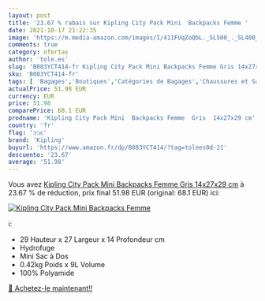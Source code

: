 ```yaml
---
layout: post
title: '23.67 % rabais sur Kipling City Pack Mini  Backpacks Femme '
date: 2021-10-17 21:22:35
image: 'https://m.media-amazon.com/images/I/411FUqZoQbL._SL500_._SL400_.jpg'
comments: true
category: ofertas
author: 'tole.es'
slug: 'B083YCT414-fr Kipling City Pack Mini Backpacks Femme Gris 14x27x29 cm'
sku: 'B083YCT414-fr'
tags: [ 'Bagages','Boutiques','Catégories de Bagages','Chaussures et Sacs','Custom Stores','Sacs à dos','Sacs à dos loisir','kipling', ]
actualPrice: 51.98 EUR
currency: EUR
price: 51.98
comparePrice: 68.1 EUR
prodname: 'Kipling City Pack Mini  Backpacks Femme  Gris  14x27x29 cm'
country: 'fr'
flag: '🇫🇷'
brand: 'Kipling'
buyurl: 'https://www.amazon.fr/dp/B083YCT414/?tag=tolees0d-21'
descuento: '23.67'
average: '51.98'
---
```


Vous avez [Kipling City Pack Mini  Backpacks Femme  Gris  14x27x29 cm](https://www.amazon.fr/dp/B083YCT414/?tag=tolees0d-21)  à  23.67 % de réduction, prix final  51.98 EUR (original: 68.1 EUR) ici:

[![Kipling City Pack Mini  Backpacks Femme ](https://m.media-amazon.com/images/I/411FUqZoQbL._SL500_._SL400_.jpg)](https://www.amazon.fr/dp/B083YCT414/?tag=tolees0d-21)

ℹ️:

- 29 Hauteur x 27 Largeur x 14 Profondeur cm
- Hydrofuge
- Mini Sac à Dos
- 0.42kg Poids x 9L Volume
- 100% Polyamide

[🛒 Achetez-le maintenant!!](https://www.amazon.fr/dp/B083YCT414/?tag=tolees0d-21)

